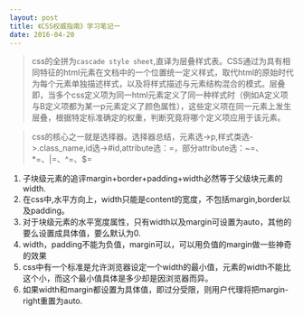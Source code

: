 ```yaml
---
layout: post
title: 《CSS权威指南》学习笔记一
date: 2016-04-20
---
```

>css的全拼为`cascade style sheet`,直译为层叠样式表。CSS通过为具有相同特征的html元素在文档中的一个位置统一定义样式，取代html的原始时代为每个元素单独描述样式，以及将样式描述与元素结构混合的模式。层叠即，当多个css定义项为同一html元素定义了同一种样式时（例如A定义项与B定义项都为某一p元素定义了颜色属性），这些定义项在同一元素上发生层叠，根据特定标准确定的权重，判断究竟将哪个定义项应用于该元素。

>css的核心之一就是选择器。选择器总结，元素选->p,样式类选->.class_name,id选->#id,attribute选：=，部分attribute选：~=、*=、|=、^=、$=

1. 子块级元素的追评margin+border+padding+width必然等于父级块元素的width.
2. 在css中,水平方向上，width只能是content的宽度，不包括margin,border以及padding。
3. 对于块级元素的水平宽度属性，只有width以及margin可设置为auto，其他的要么设置成具体值，要么默认为0.
4. width，padding不能为负值，margin可以，可以用负值的margin做一些神奇的效果
5. css中有一个标准是允许浏览器设定一个width的最小值，元素的width不能比这个小，而这个最小值具体是多少却是因浏览器而异。
6. 如果width和margin都设置为具体值，即过分受限，则用户代理将把margin-right重置为auto.